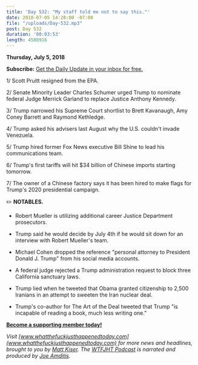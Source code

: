 ```yaml
---
title: 'Day 532: "My staff told me not to say this."'
date: 2018-07-05 14:28:00 -07:00
file: "/uploads/Day-532.mp3"
post: Day 532
duration: '00:03:53'
length: 4588916
---
```


**Thursday, July 5, 2018**

**Subscribe:** [Get the Daily Update in your inbox for free.](https://whatthefuckjusthappenedtoday.com/subscribe/)

1/ Scott Pruitt resigned from the EPA.

2/ Senate Minority Leader Charles Schumer urged Trump to nominate federal Judge Merrick Garland to replace Justice Anthony Kennedy.

3/ Trump narrowed his Supreme Court shortlist to Brett Kavanaugh, Amy Coney Barrett and Raymond Kethledge.

4/ Trump asked his advisers last August why the U.S. couldn't invade Venezuela.

5/ Trump hired former Fox News executive Bill Shine to lead his communications team.

6/ Trump's first tariffs will hit $34 billion of Chinese imports starting tomorrow.

7/ The owner of a Chinese factory says it has been hired to make flags for Trump's 2020 presidential campaign.

✏️ **NOTABLES.**

* Robert Mueller is utilizing additional career Justice Department prosecutors.

* Trump said he would decide by July 4th if he would sit down for an interview with Robert Mueller's team.

* Michael Cohen dropped the reference "personal attorney to President Donald J. Trump" from his social media accounts.

* A federal judge rejected a Trump administration request to block three California sanctuary laws.

* Trump lied when he tweeted that Obama granted citizenship to 2,500 Iranians in an attempt to sweeten the Iran nuclear deal.

* Trump's co-author for The Art of the Deal tweeted that Trump "is incapable of reading a book, much less writing one."

**[Become a supporting member today!](https://whatthefuckjusthappenedtoday.com/membership/?utm_source=2017\+Donors&utm_campaign=8dccd905d9-&utm_medium=email&utm_term=0_3bd36f654c-8dccd905d9-169730397)**

*Visit [www.whatthefuckjusthappenedtoday.com](www.whatthefuckjusthappenedtoday.com) for more news and headlines, brought to you by [Matt Kiser](https://twitter.com/Matt_Kiser). The [WTFJHT Podcast](https://whatthefuckjusthappenedtoday.com/podcasts/) is narrated and produced by [Joe Amditis](https://twitter.com/jsamditis).*